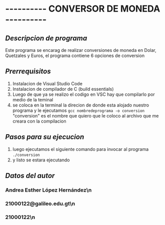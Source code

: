 # **---------- CONVERSOR DE MONEDA ----------** 

## *Descripcion de programa*
Este programa se encarag de realizar conversiones de moneda en Dolar, Quetzales y Euros, el programa contiene 6 opciones de conversion 

## *Prerrequisitos*
1. Instalacion de Visual Studio Code 
2. Instalacion de compilador de C (build essentials)
3. Luego de que ya se realizo el codigo en VSC hay que compilarlo por medio de la teminal 
4. se coloca en la terminal la direcion de donde esta alojado nuestro programa y le ejecutamos `gcc nombredeprograma -o conversion` "conversion" es el nombre que quiero que le coloco al archivo que me creara con la compilacion 

## *Pasos para su ejecucion* 
1. luego ejecutamos el siguiente comando para invocar al programa `./conversion`
2. y listo se estara ejecutando 

## *Datos del autor* 
<h3> Andrea Esther López Hernández\n </h3>
<h3>21000122@galileo.edu.gt\n </h3>
<h3>21000122\n </h3>
